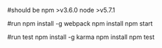 ﻿#should be
npm >v3.6.0
node >v5.7.1

#run
npm install -g webpack
npm install
npm start

#run test
npm install -g karma
npm install
npm test
